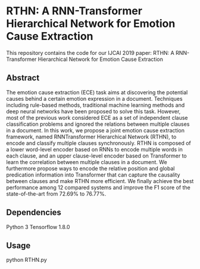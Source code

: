 # RTHN: A RNN-Transformer Hierarchical Network for Emotion Cause Extraction
This repository contains the code for our IJCAI 2019 paper: RTHN: A RNN-Transformer Hierarchical Network for Emotion Cause Extraction

## Abstract
The emotion cause extraction (ECE) task aims at discovering the potential causes behind a certain emotion expression in a document. Techniques including rule-based methods, traditional machine learning methods and deep neural networks have been proposed to solve this task. However, most of the previous work considered ECE as a set of independent clause classification problems and ignored the relations between multiple clauses in a document. In this work, we propose a joint emotion cause extraction framework, named RNNTransformer Hierarchical Network (RTHN), to encode and classify multiple clauses synchronously. RTHN is composed of a lower word-level encoder based on RNNs to encode multiple words in each clause, and an upper clause-level encoder based on Transformer to learn the correlation between multiple clauses in a document. We furthermore propose ways to encode the relative position and global predication information into Transformer that can capture the causality between clauses and make RTHN more efficient. We finally achieve the best performance among 12 compared systems and improve the F1 score of the state-of-the-art from 72.69% to 76.77%.

## Dependencies
Python 3
Tensorflow 1.8.0

## Usage
python RTHN.py


